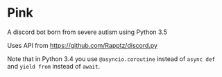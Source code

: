# Pink
A discord bot born from severe autism using Python 3.5

Uses API from https://github.com/Rapptz/discord.py

Note that in Python 3.4 you use `@asyncio.coroutine` instead of `async def` and `yield from` instead of `await`.
